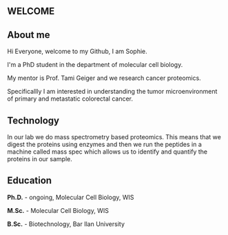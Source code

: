 ## WELCOME

## About me  
Hi Everyone, welcome to my Github, I am Sophie. 

I'm a PhD student in the department of molecular cell biology. 

My mentor is Prof. Tami Geiger and we research cancer proteomics. 

Specificallly I am interested in understanding the tumor microenvironment of primary and metastatic colorectal cancer. 

## Technology
In our lab we do mass spectrometry based proteomics. This means that we digest the proteins using enzymes and then we run the peptides in a machine called mass spec which allows us to identify and quantify the proteins in our sample. 

## Education
**Ph.D.** - ongoing, Molecular Cell Biology, WIS 

**M.Sc.** - Molecular Cell Biology, WIS 

**B.Sc.** - Biotechnology, Bar Ilan University
